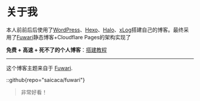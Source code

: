 # 关于我

本人前前后后使用了[WordPress](https://cn.wordpress.org/)、[Hexo](https://hexo.io/zh-cn/)、[Halo](https://github.com/halo-dev/halo)、[xLog](https://xlog.app/)搭建自己的博客。最终采用了[Fuwari](https://github.com/saicaca/fuwari)静态博客+Cloudflare Pages的架构实现了

**免费 + 高速 + 死不了的个人博客**：[搭建教程](posts/fuwari-cf-page/)

---

这个博客主题来自于 [Fuwari](https://github.com/saicaca/fuwari).

::github{repo="saicaca/fuwari"}

> 非常好看！